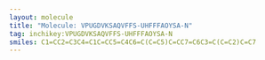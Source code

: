 ```yaml
---
layout: molecule
title: "Molecule: VPUGDVKSAQVFFS-UHFFFAOYSA-N"
tag: inchikey:VPUGDVKSAQVFFS-UHFFFAOYSA-N
smiles: C1=CC2=C3C4=C1C=CC5=C4C6=C(C=C5)C=CC7=C6C3=C(C=C2)C=C7
---
```

